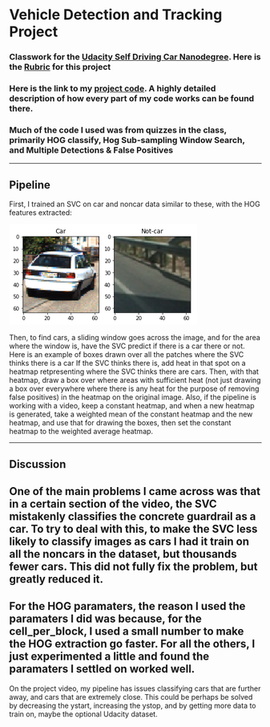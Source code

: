 # Vehicle Detection and Tracking Project

### Classwork for the [Udacity Self Driving Car Nanodegree](https://www.udacity.com/drive). Here is the [Rubric](https://review.udacity.com/#!/rubrics/513/view) for this project

### Here is the link to my [project code](https://github.com/FreedomChal/vehicle_detection/blob/master/example.ipynb). A highly detailed description of how every part of my code works can be found there.

### Much of the code I used was from quizzes in the class, primarily HOG classify, Hog Sub-sampling Window Search, and Multiple Detections & False Positives
---

[image1]: ./carsandnoncars.PNG "cars and noncars"
[image2]: ./original1.PNG "Regular"
[image3]: ./original1.PNG "Regular"

## Pipeline

First, I trained an SVC on car and noncar data similar to these, with the HOG features extracted:

![alt text][image1]

Then, to find cars, a sliding window goes across the image, and for the area where the window is, have the SVC predict if there is a car there or not. Here is an example of boxes drawn over all the patches where the SVC thinks there is a car If the SVC thinks there is, add heat in that spot on a heatmap retpresenting where the SVC thinks there are cars. Then, with that heatmap, draw a box over where areas with sufficient heat (not just drawing a box over everywhere where there is any heat for the purpose of removing false positives) in the heatmap on the original image. Also, if the pipeline is working with a video, keep a constant heatmap, and when a new heatmap is generated, take a weighted mean of the constant heatmap and the new heatmap, and use that for drawing the boxes, then set the constant heatmap to the weighted average heatmap.

---

## Discussion

One of the main problems I came across was that in a certain section of the video, the SVC mistakenly classifies the concrete guardrail as a car. To try to deal with this, to make the SVC less likely to classify images as cars I had it train on all the noncars in the dataset, but thousands fewer cars. This did not fully fix the problem, but greatly reduced it.
---
For the HOG paramaters, the reason I used the paramaters I did was because, for the cell_per_block, I used a small number to make the HOG extraction go faster. For all the others, I just experimented a little and found the paramaters I settled on worked well.
---
On the project video, my pipeline has issues classifying cars that are further away, and cars that are extremely close. This could be perhaps be solved by decreasing the ystart, increasing the ystop, and by getting more data to train on, maybe the optional Udacity dataset.
